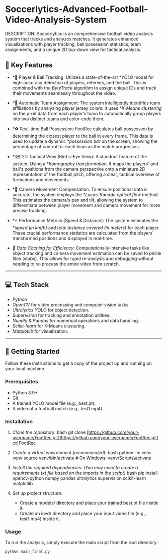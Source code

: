 # Soccerlytics-Advanced-Football-Video-Analysis-System
DESCRIPTION:
Soccerlytics is an comprehensive football video analysis system that tracks and analyzes matches. It generates enhanced visualizations with player tracking, ball possession statistics, team assignments, and a unique 2D top-down view for tactical analysis.

## 🌟 Key Features

-   *🔎 Player & Ball Tracking: Utilizes a state-of-the-art **YOLO* model for high-accuracy detection of players, referees, and the ball. This is combined with the *ByteTrack* algorithm to assign unique IDs and track their movements seamlessly throughout the video.

-   *🎨 Automatic Team Assignment: The system intelligently identifies team affiliations by analyzing player jersey colors. It uses **K-Means clustering* on the pixel data from each player's torso to automatically group players into two distinct teams and color-code them.

-   *⚽ Real-time Ball Possession: FootRec calculates ball possession by determining the closest player to the ball in every frame. This data is used to update a dynamic **possession bar* on the screen, showing the percentage of control for each team as the match progresses.

-   *🗺 2D Tactical View (Bird's-Eye View): A standout feature of the system. Using a **homography transformation*, it maps the players' and ball's positions from the camera perspective onto a miniature 2D representation of the football pitch, offering a clear, tactical overview of formations and movements.

-   *🎥 Camera Movement Compensation: To ensure positional data is accurate, the system employs the **Lucas-Kanade optical flow* method. This estimates the camera's pan and tilt, allowing the system to differentiate between player movement and camera movement for more precise tracking.

-   *⚡ Performance Metrics (Speed & Distance): The system estimates the **speed (in km/h)* and *total distance covered (in meters)* for each player. These crucial performance statistics are calculated from the players' transformed positions and displayed in real-time.

-   *💾 Data Caching for Efficiency*: Computationally intensive tasks like object tracking and camera movement estimation can be saved to pickle files (stubs). This allows for rapid re-analysis and debugging without needing to re-process the entire video from scratch.

---

## 💻 Tech Stack

-   *Python*
-   *OpenCV* for video processing and computer vision tasks.
-   *Ultralytics YOLO* for object detection.
-   *Supervision* for tracking and annotation utilities.
-   *NumPy* & *Pandas* for numerical operations and data handling.
-   *Scikit-learn* for K-Means clustering.
-   *Matplotlib* for visualization.

---

## 🚀 Getting Started

Follow these instructions to get a copy of the project up and running on your local machine.

### Prerequisites

-   Python 3.9+
-   Git
-   A trained YOLO model file (e.g., best.pt).
-   A video of a football match (e.g., test1.mp4).

### Installation

1.  *Clone the repository:*
    bash
    git clone [https://github.com/your-username/FootRec.git](https://github.com/your-username/FootRec.git)
    cd FootRec
    

2.  *Create a virtual environment (recommended):*
    bash
    python -m venv venv
    source venv/bin/activate  # On Windows: venv\Scripts\activate
    

3.  *Install the required dependencies:*
    *(You may need to create a requirements.txt file based on the imports in the script)*
    bash
    pip install opencv-python numpy pandas ultralytics supervision scikit-learn matplotlib
    

4.  *Set up project structure:*
    -   Create a models/ directory and place your trained best.pt file inside it.
    -   Create an invd/ directory and place your input video file (e.g., test1.mp4) inside it.

### Usage

To run the analysis, simply execute the main script from the root directory:

```bash
python main_final.py 
